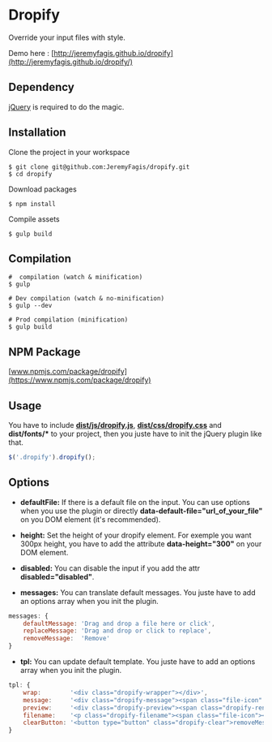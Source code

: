 Dropify
=========

Override your input files with style.

Demo here : [http://jeremyfagis.github.io/dropify](http://jeremyfagis.github.io/dropify/)


## Dependency

[jQuery](https://github.com/jquery/jquery) is required to do the magic.


## Installation

Clone the project in your workspace

	$ git clone git@github.com:JeremyFagis/dropify.git
	$ cd dropify

Download packages

	$ npm install

Compile assets

	$ gulp build


## Compilation

	#  compilation (watch & minification)
	$ gulp

	# Dev compilation (watch & no-minification)
	$ gulp --dev

	# Prod compilation (minification)
	$ gulp build


## NPM Package

[www.npmjs.com/package/dropify](https://www.npmjs.com/package/dropify)


## Usage

You have to include __[dist/js/dropify.js](dist/js/dropify.js)__, __[dist/css/dropify.css](dist/css/dropify.css)__ and __dist/fonts/*__ to your project, then you juste have to init the jQuery plugin like that.

```javascript
$('.dropify').dropify();
```

## Options

* __defaultFile:__ If there is a default file on the input. You can use options when you use the plugin or directly __data-default-file="url_of_your_file"__ on you DOM element (it's recommended).

* __height:__  Set the height of your dropify element. For exemple you want 300px height, you have to add the attribute __data-height="300"__ on your DOM element.

* __disabled:__  You can disable the input if you add the attr __disabled="disabled"__.

* __messages:__  You can translate default messages. You juste have to add an options array when you init the plugin.

```javascript
messages: {
	defaultMessage: 'Drag and drop a file here or click',
	replaceMessage: 'Drag and drop or click to replace',
	removeMessage:  'Remove'
}
```

* __tpl:__  You can update default template. You juste have to add an options array when you init the plugin.

```javascript
tpl: {
    wrap:        '<div class="dropify-wrapper"></div>',
    message:     '<div class="dropify-message"><span class="file-icon" /> <p>defaultMessage</p></div>',
    preview:     '<div class="dropify-preview"><span class="dropify-render"></span><div class="dropify-infos"><div class="dropify-infos-inner"><p class="dropify-infos-message">replaceMessage</p></div></div></div>',
    filename:    '<p class="dropify-filename"><span class="file-icon"></span> <span class="dropify-filename-inner"></span></p>',
    clearButton: '<button type="button" class="dropify-clear">removeMessage</button>'
}
```
